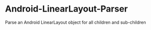 Android-LinearLayout-Parser
===========================

Parse an Android LinearLayout object for all children and sub-children
